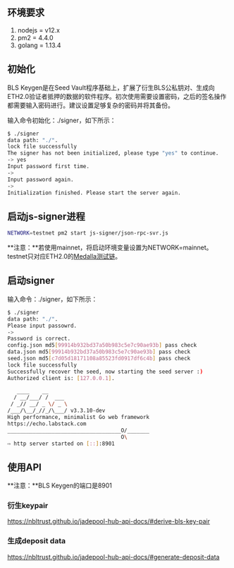 ## 环境要求
1. nodejs = v12.x
2. pm2 = 4.4.0
3. golang = 1.13.4

## 初始化
BLS Keygen是在Seed Vault程序基础上，扩展了衍生BLS公私钥对、生成向ETH2.0验证者抵押的数据的软件程序。初次使用需要设置密码，之后的签名操作都需要输入密码进行。建议设置足够复杂的密码并将其备份。

输入命令初始化：./signer，如下所示：
```bash
$ ./signer
data path: "./".
lock file successfully
The signer has not been initialized, please type "yes" to continue.
-> yes
Input password first time.
->
Input password again.
->
Initialization finished. Please start the server again.
```

## 启动js-signer进程
```bash
NETWORK=testnet pm2 start js-signer/json-rpc-svr.js
```

**注意：**若使用mainnet，将启动环境变量设置为NETWORK=mainnet。testnet只对应ETH2.0的[Medalla测试链](https://github.com/goerli/medalla/blob/master/medalla/README.md)。


## 启动signer
输入命令：./signer，如下所示：
```bash
$ ./signer 
data path: "./".
Please input passowrd.
->
Password is correct.
config.json md5[99914b932bd37a50b983c5e7c90ae93b] pass check
data.json md5[99914b932bd37a50b983c5e7c90ae93b] pass check
seed.json md5[c7d05d18171108a85523fd0917df6c4b] pass check
lock file successfully
Successfully recover the seed, now starting the seed server :)
Authorized client is: [127.0.0.1].

   ____    __
  / __/___/ /  ___
 / _// __/ _ \/ _ \
/___/\__/_//_/\___/ v3.3.10-dev
High performance, minimalist Go web framework
https://echo.labstack.com
____________________________________O/_______
                                    O\
⇨ http server started on [::]:8901
```

## 使用API
**注意：**BLS Keygen的端口是8901

### 衍生keypair
https://nbltrust.github.io/jadepool-hub-api-docs/#derive-bls-key-pair

### 生成deposit data
https://nbltrust.github.io/jadepool-hub-api-docs/#generate-deposit-data
